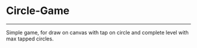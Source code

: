 # Circle-Game
-------------------
Simple game, for draw on canvas with tap on circle and complete level with max tapped circles.
